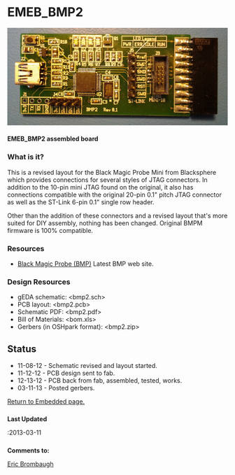 # EMEB_BMP2

![EMEB_BMP2](bmp2.jpg)
#### EMEB_BMP2 assembled board

### What is it?

This is a revised layout for the Black Magic Probe Mini from Blacksphere which
provides connections for several styles of JTAG connectors. In addition to the
10-pin mini JTAG found on the original, it also has connections compatible with
the original 20-pin 0.1" pitch JTAG connector as well as the ST-Link 6-pin 0.1"
single row header.

Other than the addition of these connectors and a revised layout that's more
suited for DIY assembly, nothing has been changed. Original BMPM firmware is
100% compatible.

### Resources
* [Black Magic Probe (BMP)](https://1bitsquared.com/collections/embedded-hardware/products/black-magic-probe)
 Latest BMP web site.

### Design Resources
* gEDA schematic: <bmp2.sch>
* PCB layout: <bmp2.pcb>
* Schematic PDF: <bmp2.pdf>
* Bill of Materials: <bom.xls>
* Gerbers (in OSHpark format): <bmp2.zip>

## Status

* 11-08-12 - Schematic revised and layout started.
* 11-12-12 - PCB design sent to fab.
* 12-13-12 - PCB back from fab, assembled, tested, works.
* 03-11-13 - Posted gerbers.

[Return to Embedded page.](../index.html)
##### 
**Last Updated**


:2013-03-11
##### 
**Comments to:**


[Eric Brombaugh](mailto:ebrombaugh1@cox.net)







